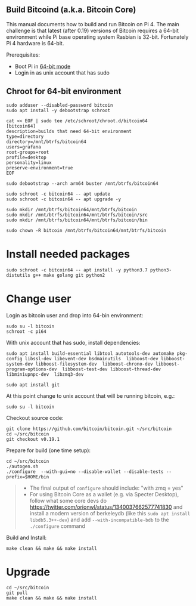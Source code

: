 ## Build Bitcoind (a.k.a. Bitcoin Core)


This manual documents how to build and run Bitcoin on Pi 4. The main challenge is that latest (after 0.19) versions of Bitcoin requires a 64-bit environment while Pi base operating system Rasbian is 32-bit. Fortunately Pi 4 hardware is 64-bit.

Prerequisites:
 * Boot Pi in [64-bit mode](https://medium.com/for-linux-users/how-to-make-your-raspberry-pi-4-faster-with-a-64-bit-kernel-77028c47d653) 
 * Login in as unix account that has sudo


## Chroot for 64-bit environment

```
sudo adduser --disabled-password bitcoin
sudo apt install -y debootstrap schroot

cat << EOF | sudo tee /etc/schroot/chroot.d/bitcoin64
[bitcoin64]
description=builds that need 64-bit environment
type=directory
directory=/mnt/btrfs/bitcoin64
users=grafana
root-groups=root
profile=desktop
personality=linux
preserve-environment=true
EOF

sudo debootstrap --arch arm64 buster /mnt/btrfs/bitcoin64

sudo schroot -c bitcoin64 -- apt update
sudo schroot -c bitcoin64 -- apt upgrade -y

sudo mkdir /mnt/btrfs/bitcoin64/mnt/btrfs/bitcoin
sudo mkdir /mnt/btrfs/bitcoin64/mnt/btrfs/bitcoin/src
sudo mkdir /mnt/btrfs/bitcoin64/mnt/btrfs/bitcoin/bin

sudo chown -R bitcoin /mnt/btrfs/bitcoin64/mnt/btrfs/bitcoin
```



# Install needed packages
```
sudo schroot -c bitcoin64 -- apt install -y python3.7 python3-distutils g++ make golang git python2
```


# Change user
Login as bitcoin user and drop into 64-bin environment:
```
sudo su -l bitcoin
schroot -c pi64
```

With unix account that has sudo, install dependencies:
```
sudo apt install build-essential libtool autotools-dev automake pkg-config libssl-dev libevent-dev bsdmainutils  libboost-dev libboost-system-dev libboost-filesystem-dev  libboost-chrono-dev libboost-program-options-dev  libboost-test-dev libboost-thread-dev  libminiupnpc-dev  libzmq3-dev 

sudo apt install git
```

At this point change to unix account that will be running bitcoin, e.g.:
```
sudo su -l bitcoin
```

Checkout source code:
```
git clone https://github.com/bitcoin/bitcoin.git ~/src/bitcoin
cd ~/src/bitcoin
git checkout v0.19.1
```

Prepare for build (one time setup):
```
cd ~/src/bitcoin
./autogen.sh
./configure  --with-gui=no --disable-wallet --disable-tests --prefix=$HOME/bin 
```
> - The final output of `configure` should include:   "with zmq  = yes"
> - For using Bitcoin Core as a wallet (e.g. via Specter Desktop), follow what some core devs do https://twitter.com/orionwl/status/1340037662577741830 and install a modern version of berkeleydb (like this `sudo apt install libdb5.3++-dev`) and add `--with-incompatible-bdb` to the `./configure` command

Build and Install:
```
make clean && make && make install
```

# Upgrade
```
cd ~/src/bitcoin
git pull
make clean && make && make install
```
